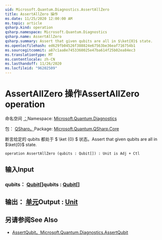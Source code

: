 ```yaml
---
uid: Microsoft.Quantum.Diagnostics.AssertAllZero
title: AssertAllZero 操作
ms.date: 11/25/2020 12:00:00 AM
ms.topic: article
qsharp.kind: operation
qsharp.namespace: Microsoft.Quantum.Diagnostics
qsharp.name: AssertAllZero
qsharp.summary: Assert that given qubits are all in $\ket{0}$ state.
ms.openlocfilehash: ed629fb04526f388824e67563be36eaf716754b1
ms.sourcegitcommit: a87c1aa8e7453360025e47ba614f25b02ea84ec3
ms.translationtype: MT
ms.contentlocale: zh-CN
ms.lasthandoff: 11/26/2020
ms.locfileid: "96202509"
---
```

# <a name="assertallzero-operation"></a><span data-ttu-id="03bc9-102">AssertAllZero 操作</span><span class="sxs-lookup"><span data-stu-id="03bc9-102">AssertAllZero operation</span></span>

<span data-ttu-id="03bc9-103">命名空间 [：](xref:Microsoft.Quantum.Diagnostics)</span><span class="sxs-lookup"><span data-stu-id="03bc9-103">Namespace: [Microsoft.Quantum.Diagnostics](xref:Microsoft.Quantum.Diagnostics)</span></span>

<span data-ttu-id="03bc9-104">包： [QSharp。](https://nuget.org/packages/Microsoft.Quantum.QSharp.Core)</span><span class="sxs-lookup"><span data-stu-id="03bc9-104">Package: [Microsoft.Quantum.QSharp.Core](https://nuget.org/packages/Microsoft.Quantum.QSharp.Core)</span></span>


<span data-ttu-id="03bc9-105">断言给定的 qubits 都处于 $ \ket {0} $ 状态。</span><span class="sxs-lookup"><span data-stu-id="03bc9-105">Assert that given qubits are all in $\ket{0}$ state.</span></span>

```qsharp
operation AssertAllZero (qubits : Qubit[]) : Unit is Adj + Ctl
```


## <a name="input"></a><span data-ttu-id="03bc9-106">输入</span><span class="sxs-lookup"><span data-stu-id="03bc9-106">Input</span></span>

### <a name="qubits--qubit"></a><span data-ttu-id="03bc9-107">qubits： [Qubit](xref:microsoft.quantum.lang-ref.qubit)[]</span><span class="sxs-lookup"><span data-stu-id="03bc9-107">qubits : [Qubit](xref:microsoft.quantum.lang-ref.qubit)[]</span></span>





## <a name="output--unit"></a><span data-ttu-id="03bc9-108">输出： [单元](xref:microsoft.quantum.lang-ref.unit)</span><span class="sxs-lookup"><span data-stu-id="03bc9-108">Output : [Unit](xref:microsoft.quantum.lang-ref.unit)</span></span>



## <a name="see-also"></a><span data-ttu-id="03bc9-109">另请参阅</span><span class="sxs-lookup"><span data-stu-id="03bc9-109">See Also</span></span>

- [<span data-ttu-id="03bc9-110">AssertQubit。</span><span class="sxs-lookup"><span data-stu-id="03bc9-110">Microsoft.Quantum.Diagnostics.AssertQubit</span></span>](xref:Microsoft.Quantum.Diagnostics.AssertQubit)